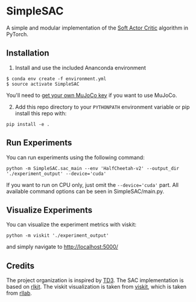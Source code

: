 # SimpleSAC
A simple and modular implementation of the [Soft Actor Critic](https://arxiv.org/abs/1812.05905) algorithm in PyTorch.


## Installation

1. Install and use the included Ananconda environment
```
$ conda env create -f environment.yml
$ source activate SimpleSAC
```
You'll need to [get your own MuJoCo key](https://www.roboti.us/license.html) if you want to use MuJoCo.

2. Add this repo directory to your `PYTHONPATH` environment variable or pip install this repo with:
```
pip install -e .
```

## Run Experiments
You can run experiments using the following command:
```
python -m SimpleSAC.sac_main --env 'HalfCheetah-v2' --output_dir './experiment_output' --device='cuda'
```
If you want to run on CPU only, just omit the `--device='cuda'` part.
All available command options can be seen in SimpleSAC/main.py.


## Visualize Experiments
You can visualize the experiment metrics with viskit:
```
python -m viskit './experiment_output'
```
and simply navigate to [http://localhost:5000/](http://localhost:5000/)


## Credits
The project organization is inspired by [TD3](https://github.com/sfujim/TD3).
The SAC implementation is based on [rlkit](https://github.com/vitchyr/rlkit).
The viskit visualization is taken from [viskit](https://github.com/vitchyr/viskit), which is taken from [rllab](https://github.com/rll/rllab).

